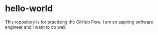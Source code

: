 # hello-world
This repository is for practising the GitHub Flow.
I am an aspiring software engineer and I want to do well.

